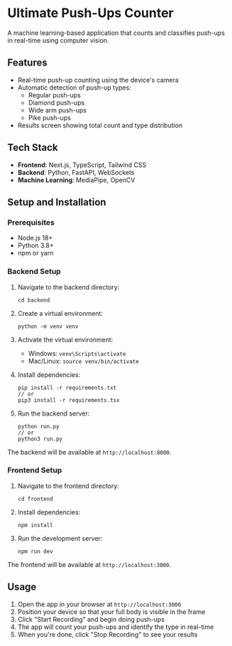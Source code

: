 # Ultimate Push-Ups Counter

A machine learning-based application that counts and classifies push-ups in real-time using computer vision.

## Features

- Real-time push-up counting using the device's camera
- Automatic detection of push-up types:
  - Regular push-ups
  - Diamond push-ups
  - Wide arm push-ups
  - Pike push-ups
- Results screen showing total count and type distribution

## Tech Stack

- **Frontend**: Next.js, TypeScript, Tailwind CSS
- **Backend**: Python, FastAPI, WebSockets
- **Machine Learning**: MediaPipe, OpenCV

## Setup and Installation

### Prerequisites

- Node.js 18+
- Python 3.8+
- npm or yarn

### Backend Setup

1. Navigate to the backend directory:
   ```
   cd backend
   ```

2. Create a virtual environment:
   ```
   python -m venv venv
   ```

3. Activate the virtual environment:
   - Windows: `venv\Scripts\activate`
   - Mac/Linux: `source venv/bin/activate`

4. Install dependencies:
   ```
   pip install -r requirements.txt
   // or
   pip3 install -r requirements.tsx
   ```

5. Run the backend server:
   ```
   python run.py
   // or
   python3 run.py
   ```

The backend will be available at `http://localhost:8000`.

### Frontend Setup

1. Navigate to the frontend directory:
   ```
   cd frontend
   ```

2. Install dependencies:
   ```
   npm install
   ```

3. Run the development server:
   ```
   npm run dev
   ```

The frontend will be available at `http://localhost:3000`.

## Usage

1. Open the app in your browser at `http://localhost:3000`
2. Position your device so that your full body is visible in the frame
3. Click "Start Recording" and begin doing push-ups
4. The app will count your push-ups and identify the type in real-time
5. When you're done, click "Stop Recording" to see your results
 
